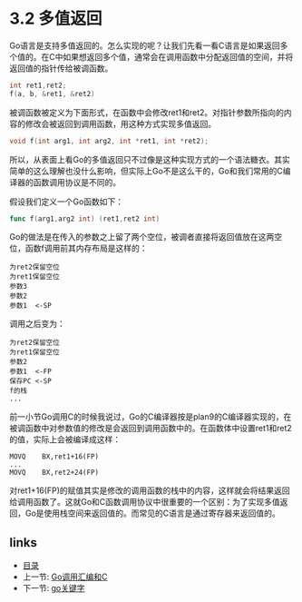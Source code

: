 # 3.2 多值返回

Go语言是支持多值返回的。怎么实现的呢？让我们先看一看C语言是如果返回多个值的。在C中如果想返回多个值，通常会在调用函数中分配返回值的空间，并将返回值的指针传给被调函数。

```c
int ret1,ret2;
f(a, b, &ret1, &ret2)
```

被调函数被定义为下面形式，在函数中会修改ret1和ret2。对指针参数所指向的内容的修改会被返回到调用函数，用这种方式实现多值返回。

```c
void f(int arg1, int arg2, int *ret1, int *ret2);
```

所以，从表面上看Go的多值返回只不过像是这种实现方式的一个语法糖衣。其实简单的这么理解也没什么影响，但实际上Go不是这么干的，Go和我们常用的C编译器的函数调用协议是不同的。

假设我们定义一个Go函数如下：

```go
func f(arg1,arg2 int) (ret1,ret2 int)
```

Go的做法是在传入的参数之上留了两个空位，被调者直接将返回值放在这两空位，函数f调用前其内存布局是这样的：

	为ret2保留空位
	为ret1保留空位
	参数3
	参数2
	参数1  <-SP 

调用之后变为：

	为ret2保留空位
	为ret1保留空位
	参数2
	参数1  <-FP
	保存PC <-SP
	f的栈
	...

前一小节Go调用C的时候我说过，Go的C编译器按是plan9的C编译器实现的，在被调函数中对参数值的修改是会返回到调用函数中的。在函数体中设置ret1和ret2的值，实际上会被编译成这样：

	MOVQ    BX,ret1+16(FP)
	...
	MOVQ    BX,ret2+24(FP)

对ret1+16(FP)的赋值其实是修改的调用函数的栈中的内容，这样就会将结果返回给调用函数了。这就Go和C函数调用协议中很重要的一个区别：为了实现多值返回，Go是使用栈空间来返回值的。而常见的C语言是通过寄存器来返回值的。

## links
 * [目录](<preface.md>)
 * 上一节: [Go调用汇编和C](<03.1.md>)
 * 下一节: [go关键字](<03.3.md>)
